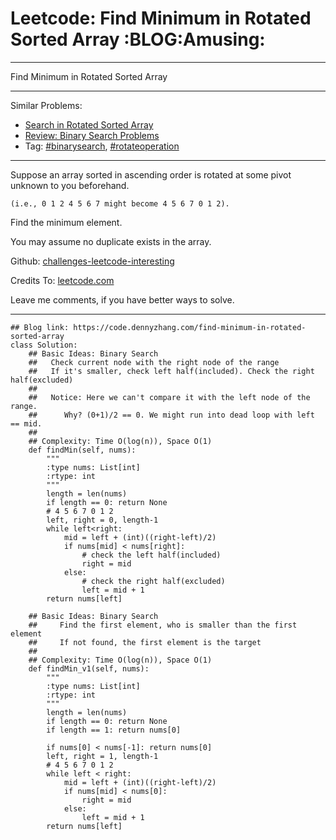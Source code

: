 # Leetcode: Find Minimum in Rotated Sorted Array     :BLOG:Amusing:


---

Find Minimum in Rotated Sorted Array  

---

Similar Problems:  
-   [Search in Rotated Sorted Array](https://code.dennyzhang.com/search-in-rotated-sorted-array)
-   [Review: Binary Search Problems](https://code.dennyzhang.com/review-binarysearch)
-   Tag: [#binarysearch](https://code.dennyzhang.com/tag/binarysearch), [#rotateoperation](https://code.dennyzhang.com/tag/rotateoperation)

---

Suppose an array sorted in ascending order is rotated at some pivot unknown to you beforehand.  

    (i.e., 0 1 2 4 5 6 7 might become 4 5 6 7 0 1 2).

Find the minimum element.  

You may assume no duplicate exists in the array.  

Github: [challenges-leetcode-interesting](https://github.com/DennyZhang/challenges-leetcode-interesting/tree/master/find-minimum-in-rotated-sorted-array)  

Credits To: [leetcode.com](https://leetcode.com/problems/find-minimum-in-rotated-sorted-array/description/)  

Leave me comments, if you have better ways to solve.  

---

    ## Blog link: https://code.dennyzhang.com/find-minimum-in-rotated-sorted-array
    class Solution:
        ## Basic Ideas: Binary Search
        ##   Check current node with the right node of the range
        ##   If it's smaller, check left half(included). Check the right half(excluded)
        ##
        ##   Notice: Here we can't compare it with the left node of the range.
        ##      Why? (0+1)/2 == 0. We might run into dead loop with left == mid.
        ##
        ## Complexity: Time O(log(n)), Space O(1)
        def findMin(self, nums):
            """
            :type nums: List[int]
            :rtype: int
            """
            length = len(nums)
            if length == 0: return None
            # 4 5 6 7 0 1 2
            left, right = 0, length-1
            while left<right:
                mid = left + (int)((right-left)/2)
                if nums[mid] < nums[right]:
                    # check the left half(included)
                    right = mid
                else:
                    # check the right half(excluded)
                    left = mid + 1
            return nums[left]
    
        ## Basic Ideas: Binary Search
        ##     Find the first element, who is smaller than the first element
        ##     If not found, the first element is the target
        ##
        ## Complexity: Time O(log(n)), Space O(1)
        def findMin_v1(self, nums):
            """
            :type nums: List[int]
            :rtype: int
            """
            length = len(nums)
            if length == 0: return None
            if length == 1: return nums[0]
    
            if nums[0] < nums[-1]: return nums[0]
            left, right = 1, length-1
            # 4 5 6 7 0 1 2
            while left < right:
                mid = left + (int)((right-left)/2)
                if nums[mid] < nums[0]:
                    right = mid
                else:
                    left = mid + 1
            return nums[left]